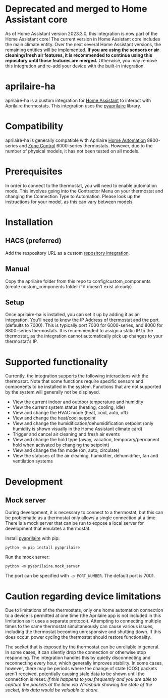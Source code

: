 # Deprecated and merged to Home Assistant core

As of Home Assistant version 2023.3.0, this integration is now part of the Home Assistant core! The current version in Home Assistant core includes the main climate entity. Over the next several Home Assistant versions, the remaining entities will be implemented. **If you are using the sensors or air cleaning/fresh air features, it is recommended to continue using this repository until those features are merged.** Otherwise, you may remove this integration and re-add your device with the built-in integration.

# aprilaire-ha

aprilaire-ha is a custom integration for [Home Assistant](https://www.home-assistant.io/) to interact with Aprilaire thermostats. This integration uses the [pyaprilaire](https://github.com/chamberlain2007/pyaprilaire) library.

# Compatibility

aprilaire-ha is generally compatible with Aprilaire [Home Automation](https://www.aprilairepartners.com/technical-information-options/home-automation-technical-information) 8800-series and [Zone Control](https://www.aprilairepartners.com/technical-information-options/zoning-technical-information) 6000-series thermostats. However, due to the number of physical models, it has not been tested on all models.

# Prerequisites

In order to connect to the thermostat, you will need to enable automation mode. This involves going into the Contractor Menu on your thermostat and changing the Connection Type to Automation. Please look up the instructions for your model, as this can vary between models.

# Installation

## HACS (preferred)

Add the respository URL as a custom [repository integration](https://hacs.xyz/docs/faq/custom_repositories).

## Manual

Copy the aprilaire folder from this repo to config/custom_components (create custom_components folder if it doesn't exist already)

## Setup

Once aprilaire-ha is installed, you can set it up by adding it as an integration. You'll need to know the IP Address of thermostat and the port (defaults to 7000). This is typically port 7000 for 6000-series, and 8000 for 8800-series thermostats. It is recommended to assign a static IP to the thermostat, as the integration cannot automatically pick up changes to your thermostat's IP.

# Supported functionality

Currently, the integration supports the following interactions with the thermostat. Note that some functions require specific sensors and components to be installed in the system. Functions that are not supported by the system will generally not be displayed.

- View the current indoor and outdoor temperature and humidity
- View the current system status (heating, cooling, idle)
- View and change the HVAC mode (heat, cool, auto, off)
- View and change the heat/cool setpoint
- View and change the humidification/dehumidification setpoint (only humidity is shown visually in the Home Assistant climate card)
- Trigger and cancel air cleaning and fresh air events
- View and change the hold type (away, vacation, temporary/permanent hold when activated by changing the setpoint)
- View and change the fan mode (on, auto, circulate)
- View the statuses of the air cleaning, humidifier, dehumidifier, fan and ventilation systems

# Development

## Mock server

During development, it is necessary to connect to a thermostat, but this can be problematic as a thermostat only allows a single connection at a time. There is a mock server that can be run to expose a local server for development that emulates a thermostat.

Install [pyaprilaire](https://pypi.org/project/pyaprilaire/) with pip:

```
python -m pip install pyaprilaire
```

Run the mock server:

```
python -m pyaprilaire.mock_server
```

The port can be specified with `-p PORT_NUMBER`. The default port is 7001.

# Caution regarding device limitations

Due to limitations of the thermostats, only one home automation connection to a device is permitted at one time (the Aprilaire app is not included in this limitation as it uses a separate protocol). Attempting to connecting multiple times to the same thermostat simultaneously can cause various issues, including the thermostat becoming unresponsive and shutting down. If this does occur, power cycling the thermostat should restore functionality.

The socket that is exposed by the thermostat can be unreliable in general. In some cases, it can silently drop the connection or otherwise stop responding. The integration handles this by quietly disconnecting and reconnecting every hour, which generally improves stability. In some cases, however, there may be periods where the change of state (COS) packets aren't received, potentially causing stale data to be shown until the connection is reset. _If this happens to you frequently and you are able to capture the packets at the time via Wireshark showing the state of the socket, this data would be valuable to share._
